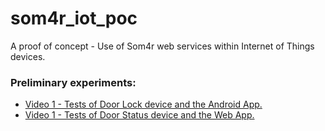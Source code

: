 # som4r_iot_poc

A proof of concept - Use of Som4r web services within Internet of Things devices.

### Preliminary experiments:

 * [Video 1 - Tests of Door Lock device and the Android App.](https://youtu.be/0F-G--c5A_c)
 * [Video 1 - Tests of Door Status device and the Web App.](https://youtu.be/JMceOPaLL4w)
 
 
